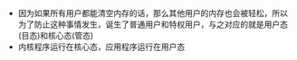 - 因为如果所有用户都能清空内存的话，那么其他用户的内存也会被轻松，所以为了防止这种事情发生，诞生了普通用户和特权用户，与之对应的就是用户态(目态)和核心态(管态)
- 内核程序运行在核心态，应用程序运行在用户态